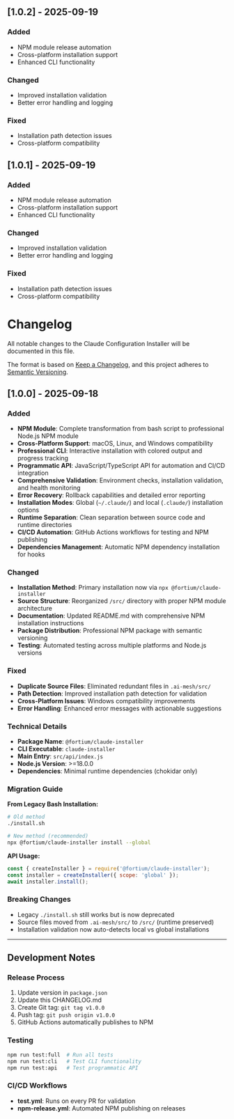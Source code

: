 ## [1.0.2] - 2025-09-19

### Added
- NPM module release automation
- Cross-platform installation support
- Enhanced CLI functionality

### Changed
- Improved installation validation
- Better error handling and logging

### Fixed
- Installation path detection issues
- Cross-platform compatibility
## [1.0.1] - 2025-09-19

### Added
- NPM module release automation
- Cross-platform installation support
- Enhanced CLI functionality

### Changed
- Improved installation validation
- Better error handling and logging

### Fixed
- Installation path detection issues
- Cross-platform compatibility
# Changelog

All notable changes to the Claude Configuration Installer will be documented in this file.

The format is based on [Keep a Changelog](https://keepachangelog.com/en/1.0.0/),
and this project adheres to [Semantic Versioning](https://semver.org/spec/v2.0.0.html).

## [1.0.0] - 2025-09-18

### Added
- **NPM Module**: Complete transformation from bash script to professional Node.js NPM module
- **Cross-Platform Support**: macOS, Linux, and Windows compatibility
- **Professional CLI**: Interactive installation with colored output and progress tracking
- **Programmatic API**: JavaScript/TypeScript API for automation and CI/CD integration
- **Comprehensive Validation**: Environment checks, installation validation, and health monitoring
- **Error Recovery**: Rollback capabilities and detailed error reporting
- **Installation Modes**: Global (`~/.claude/`) and local (`.claude/`) installation options
- **Runtime Separation**: Clean separation between source code and runtime directories
- **CI/CD Automation**: GitHub Actions workflows for testing and NPM publishing
- **Dependencies Management**: Automatic NPM dependency installation for hooks

### Changed
- **Installation Method**: Primary installation now via `npx @fortium/claude-installer`
- **Source Structure**: Reorganized `/src/` directory with proper NPM module architecture
- **Documentation**: Updated README.md with comprehensive NPM installation instructions
- **Package Distribution**: Professional NPM package with semantic versioning
- **Testing**: Automated testing across multiple platforms and Node.js versions

### Fixed
- **Duplicate Source Files**: Eliminated redundant files in `.ai-mesh/src/`
- **Path Detection**: Improved installation path detection for validation
- **Cross-Platform Issues**: Windows compatibility improvements
- **Error Handling**: Enhanced error messages with actionable suggestions

### Technical Details
- **Package Name**: `@fortium/claude-installer`
- **CLI Executable**: `claude-installer`
- **Main Entry**: `src/api/index.js`
- **Node.js Version**: >=18.0.0
- **Dependencies**: Minimal runtime dependencies (chokidar only)

### Migration Guide

**From Legacy Bash Installation:**
```bash
# Old method
./install.sh

# New method (recommended)
npx @fortium/claude-installer install --global
```

**API Usage:**
```javascript
const { createInstaller } = require('@fortium/claude-installer');
const installer = createInstaller({ scope: 'global' });
await installer.install();
```

### Breaking Changes
- Legacy `./install.sh` still works but is now deprecated
- Source files moved from `.ai-mesh/src/` to `/src/` (runtime preserved)
- Installation validation now auto-detects local vs global installations

---

## Development Notes

### Release Process
1. Update version in `package.json`
2. Update this CHANGELOG.md
3. Create Git tag: `git tag v1.0.0`
4. Push tag: `git push origin v1.0.0`
5. GitHub Actions automatically publishes to NPM

### Testing
```bash
npm run test:full  # Run all tests
npm run test:cli   # Test CLI functionality
npm run test:api   # Test programmatic API
```

### CI/CD Workflows
- **test.yml**: Runs on every PR for validation
- **npm-release.yml**: Automated NPM publishing on releases